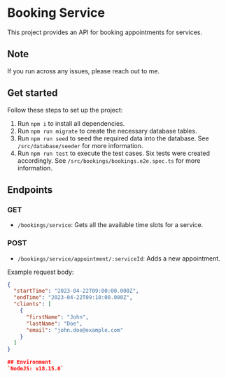 # Booking Service

This project provides an API for booking appointments for services.

## Note

If you run across any issues, please reach out to me.

## Get started

Follow these steps to set up the project:

1. Run `npm i` to install all dependencies.
2. Run `npm run migrate` to create the necessary database tables.
3. Run `npm run seed` to seed the required data into the database. See `/src/database/seeder` for more information.
4. Run `npm run test` to execute the test cases. Six tests were created accordingly. See `/src/bookings/bookings.e2e.spec.ts` for more information.

## Endpoints

### GET

- `/bookings/service`: Gets all the available time slots for a service.

### POST

- `/bookings/service/appointment/:serviceId`: Adds a new appointment.

Example request body:

```json
{
  "startTime": "2023-04-22T09:00:00.000Z",
  "endTime": "2023-04-22T09:10:00.000Z",
  "clients": [
    {
      "firstName": "John",
      "lastName": "Doe",
      "email": "john.doe@example.com"
    }
  ]
}

## Environment
`NodeJS: v18.15.0`
